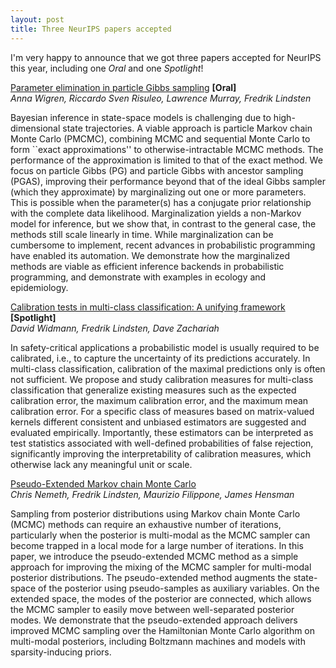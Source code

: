 ```yaml
---
layout: post
title: Three NeurIPS papers accepted
---
```


I'm very happy to announce that we got three papers accepted for NeurIPS this year, including one *Oral* and one *Spotlight*!

[Parameter elimination in particle Gibbs sampling](https://arxiv.org/abs/1910.14145) **[Oral]**  
*Anna Wigren, Riccardo Sven Risuleo, Lawrence Murray, Fredrik Lindsten*

Bayesian inference in state-space models is challenging due to high-dimensional state trajectories. A viable approach is particle Markov chain Monte Carlo (PMCMC), combining MCMC and sequential Monte Carlo to form ``exact approximations'' to otherwise-intractable MCMC methods. The performance of the approximation is limited to that of the exact method. We focus on particle Gibbs (PG) and particle Gibbs with ancestor sampling (PGAS), improving their performance beyond that of the ideal Gibbs sampler (which they approximate) by marginalizing out one or more parameters. This is possible when the parameter(s) has a conjugate prior relationship with the complete data likelihood. Marginalization yields a non-Markov model for inference, but we show that, in contrast to the general case, the methods still scale linearly in time. While marginalization can be cumbersome to implement, recent advances in probabilistic programming have enabled its automation. We demonstrate how the marginalized methods are viable as efficient inference backends in probabilistic programming, and demonstrate with examples in ecology and epidemiology.


[Calibration tests in multi-class classification: A unifying framework](https://arxiv.org/abs/1910.11385) **[Spotlight]**  
*David Widmann, Fredrik Lindsten, Dave Zachariah*

In safety-critical applications a probabilistic model is usually required to be calibrated, i.e., to capture the uncertainty of its predictions accurately. In multi-class classification, calibration of the maximal predictions only is often not sufficient. We propose and study calibration measures for multi-class classification that generalize existing measures such as the expected calibration error, the maximum calibration error, and the maximum mean calibration error. For a specific class of measures based on matrix-valued kernels different consistent and unbiased estimators are suggested and evaluated empirically. Importantly, these estimators can be interpreted as test statistics associated with well-defined probabilities of false rejection, significantly improving the interpretability of calibration measures, which otherwise lack any meaningful unit or scale.

[Pseudo-Extended Markov chain Monte Carlo](https://arxiv.org/abs/1708.05239)  
*Chris Nemeth, Fredrik Lindsten, Maurizio Filippone, James Hensman*

Sampling from posterior distributions using Markov chain Monte Carlo (MCMC) methods can require an exhaustive number of iterations, particularly when the posterior is multi-modal as the MCMC sampler can become trapped in a local mode for a large number of iterations. In this paper, we introduce the pseudo-extended MCMC method as a simple approach for improving the mixing of the MCMC sampler for multi-modal posterior distributions. The pseudo-extended method augments the state-space of the posterior using pseudo-samples as auxiliary variables. On the extended space, the modes of the posterior are connected, which allows the MCMC sampler to easily move between well-separated posterior modes. We demonstrate that the pseudo-extended approach delivers improved MCMC sampling over the Hamiltonian Monte Carlo algorithm on multi-modal posteriors, including Boltzmann machines and models with sparsity-inducing priors. 
